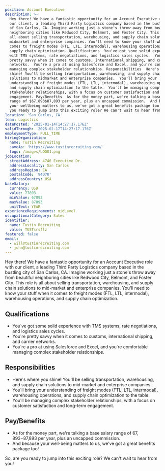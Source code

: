 ```yaml
---
position: Account Executive
description: >-
  Hey there! We have a fantastic opportunity for an Account Executive role with
  our client, a leading Third Party Logistics company based in the bustling city
  of San Carlos, CA. Imagine working just a stone's throw away from beautiful
  neighboring cities like Redwood City, Belmont, and Foster City. This role is
  all about selling transportation, warehousing, and supply chain solutions to
  midmarket and enterprise companies. You'll need to know your stuff when it
  comes to freight modes (FTL, LTL, intermodal), warehousing operations, and
  supply chain optimization. Qualifications  You've got some solid experience
  with TMS systems, rate negotiations, and logistics sales cycles.  You're
  pretty savvy when it comes to customs, international shipping, and carrier
  networks.  You're a pro at using Salesforce and Excel, and you're comfortable
  managing complex stakeholder relationships. Responsibilities  Here's where you
  shine! You'll be selling transportation, warehousing, and supply chain
  solutions to midmarket and enterprise companies.  You'll bring your
  understanding of freight modes (FTL, LTL, intermodal), warehousing operations,
  and supply chain optimization to the table.  You'll be managing complex
  stakeholder relationships, with a focus on customer satisfaction and longterm
  engagement. Pay/Benefits  As for the money part, we're talking a base salary
  range of $67,893$87,893 per year, plus an uncapped commission.  And because
  your wellbeing matters to us, we've got a great benefits package too! So, are
  you ready to jump into this exciting role? We can't wait to hear from you!
location: 'San Carlos, CA'
team: Logistics
datePosted: '2025-01-14T14:27:17.176Z'
validThrough: '2025-02-17T14:27:17.176Z'
employmentType: FULL_TIME
hiringOrganization:
  name: Tustin Recruiting
  sameAs: 'https://www.tustinrecruiting.com/'
  logo: /images/LOGO1.png
jobLocation:
  streetAddress: 4746 Executive Dr.
  addressLocality: San Carlos
  addressRegion: CA
  postalCode: '94070'
  addressCountry: USA
baseSalary:
  currency: USD
  value: 77893
  minValue: 67893
  maxValue: 87893
  unitText: YEAR
experienceRequirements: midLevel
occupationalCategory: Sales
identifier:
  name: Tustin Recruiting
  value: TUSTsrsflz
featured: false
email:
  - will@tustinrecruiting.com
  - john@tustinrecruiting.com
---
```




Hey there! We have a fantastic opportunity for an Account Executive role with our client, a leading Third Party Logistics company based in the bustling city of San Carlos, CA. Imagine working just a stone's throw away from beautiful neighboring cities like Redwood City, Belmont, and Foster City. This role is all about selling transportation, warehousing, and supply chain solutions to mid-market and enterprise companies. You'll need to know your stuff when it comes to freight modes (FTL, LTL, intermodal), warehousing operations, and supply chain optimization. 

## Qualifications

- You've got some solid experience with TMS systems, rate negotiations, and logistics sales cycles. 
- You're pretty savvy when it comes to customs, international shipping, and carrier networks. 
- You're a pro at using Salesforce and Excel, and you're comfortable managing complex stakeholder relationships.

## Responsibilities

- Here's where you shine! You'll be selling transportation, warehousing, and supply chain solutions to mid-market and enterprise companies.
- You'll bring your understanding of freight modes (FTL, LTL, intermodal), warehousing operations, and supply chain optimization to the table.
- You'll be managing complex stakeholder relationships, with a focus on customer satisfaction and long-term engagement.

## Pay/Benefits

- As for the money part, we're talking a base salary range of $67,893-$87,893 per year, plus an uncapped commission. 
- And because your well-being matters to us, we've got a great benefits package too!

So, are you ready to jump into this exciting role? We can't wait to hear from you!
